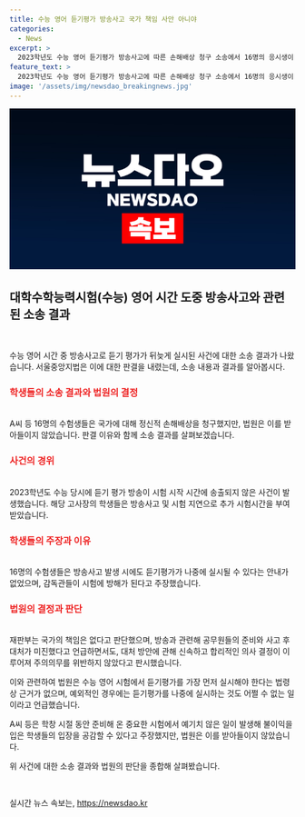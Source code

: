 ```yaml
---
title: 수능 영어 듣기평가 방송사고 국가 책임 사안 아니야
categories:
  - News
excerpt: >
  2023학년도 수능 영어 듣기평가 방송사고에 따른 손해배상 청구 소송에서 16명의 응시생이 국가를 상대로 패소 판결을 받았다. 방송사고로 평가 지연이 발생했지만 법원은 국가의 책임은 없다고 판단했다. 법조계는 수능 영어 듣기평가를 가장 먼저 실시해야 한다는 법령상 근거는 없으며, 방송사고 또한 예외적인 경우로 간주할 수 있다는 입장을 밝혔다.
feature_text: >
  2023학년도 수능 영어 듣기평가 방송사고에 따른 손해배상 청구 소송에서 16명의 응시생이 국가를 상대로 패소 판결을 받았다. 방송사고로 평가 지연이 발생했지만 법원은 국가의 책임은 없다고 판단했다. 법조계는 수능 영어 듣기평가를 가장 먼저 실시해야 한다는 법령상 근거는 없으며, 방송사고 또한 예외적인 경우로 간주할 수 있다는 입장을 밝혔다.
image: '/assets/img/newsdao_breakingnews.jpg'
---
```


<p><img src="/assets/img/newsdao_breakingnews.jpg" alt="flaretime 속보" /></p>

<h2 data-ke-size="size26">대학수학능력시험(수능) 영어 시간 도중 방송사고와 관련된 소송 결과</h2>

<p><br></p>

<p>수능 영어 시간 중 방송사고로 듣기 평가가 뒤늦게 실시된 사건에 대한 소송 결과가 나왔습니다. 서울중앙지법은 이에 대한 판결을 내렸는데, 소송 내용과 결과를 알아봅시다. </p>

<h3><b><span style="color: #ee2323;">학생들의 소송 결과와 법원의 결정</span></b></h3>

<p><br>
A씨 등 16명의 수험생들은 국가에 대해 정신적 손해배상을 청구했지만, 법원은 이를 받아들이지 않았습니다. 판결 이유와 함께 소송 결과를 살펴보겠습니다.</p>

<h3><b><span style="color: #ee2323;">사건의 경위</span></b></h3>

<p><br>
2023학년도 수능 당시에 듣기 평가 방송이 시험 시작 시간에 송출되지 않은 사건이 발생했습니다. 해당 고사장의 학생들은 방송사고 및 시험 지연으로 추가 시험시간을 부여받았습니다.</p>

<h3><b><span style="color: #ee2323;">학생들의 주장과 이유</span></b></h3>

<p><br>
16명의 수험생들은 방송사고 발생 시에도 듣기평가가 나중에 실시될 수 있다는 안내가 없었으며, 감독관들이 시험에 방해가 된다고 주장했습니다.</p>

<h3><b><span style="color: #ee2323;">법원의 결정과 판단</span></b></h3>

<p><br>
재판부는 국가의 책임은 없다고 판단했으며, 방송과 관련해 공무원들의 준비와 사고 후 대처가 미진했다고 언급하면서도, 대처 방안에 관해 신속하고 합리적인 의사 결정이 이루어져 주의의무를 위반하지 않았다고 판시했습니다.</p>

<p>이와 관련하여 법원은 수능 영어 시험에서 듣기평가를 가장 먼저 실시해야 한다는 법령상 근거가 없으며, 예외적인 경우에는 듣기평가를 나중에 실시하는 것도 어쩔 수 없는 일이라고 언급했습니다.</p>

<p>A씨 등은 학창 시절 동안 준비해 온 중요한 시험에서 예기치 않은 일이 발생해 불이익을 입은 학생들의 입장을 공감할 수 있다고 주장했지만, 법원은 이를 받아들이지 않았습니다.</p>

<p>위 사건에 대한 소송 결과와 법원의 판단을 종합해 살펴봤습니다.</p>

<p data-ke-size="size16">&nbsp;</p>
실시간 뉴스 속보는, <a href="https://newsdao.kr" rel="dofollow">https://newsdao.kr</a>


